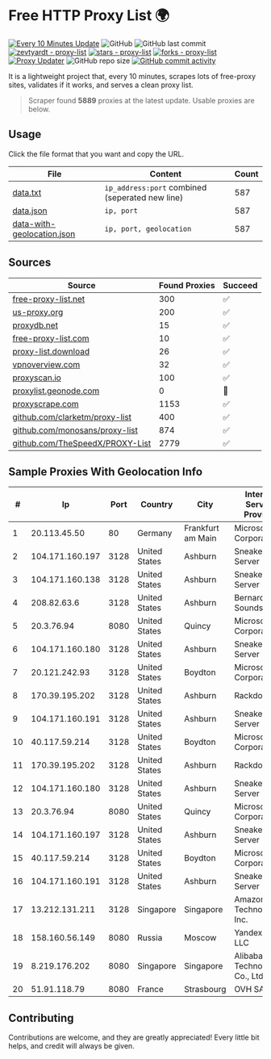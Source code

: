 
# Free HTTP Proxy List 🌍

[![Every 10 Minutes Update](https://github.com/mertguvencli/http-proxy-list/actions/workflows/main.yml/badge.svg?branch=main)](https://github.com/mertguvencli/http-proxy-list/actions/workflows/main.yml)
![GitHub](https://img.shields.io/github/license/mertguvencli/http-proxy-list)
![GitHub last commit](https://img.shields.io/github/last-commit/mertguvencli/http-proxy-list)
[![zevtyardt - proxy-list](https://img.shields.io/static/v1?label=zevtyardt&message=proxy-list&color=blue&logo=github)](https://github.com/zevtyardt/proxy-list "Go to GitHub repo")
[![stars - proxy-list](https://img.shields.io/github/stars/zevtyardt/proxy-list?style=social)](https://github.com/zevtyardt/proxy-list)
[![forks - proxy-list](https://img.shields.io/github/forks/zevtyardt/proxy-list?style=social)](https://github.com/zevtyardt/proxy-list)
[![Proxy Updater](https://github.com/zevtyardt/proxy-list/workflows/Proxy%20Updater/badge.svg)](https://github.com/zevtyardt/proxy-list/actions?query=workflow:"Proxy+Updater")
![GitHub repo size](https://img.shields.io/github/repo-size/zevtyardt/proxy-list)
[![GitHub commit activity](https://img.shields.io/github/commit-activity/m/zevtyardt/proxy-list?logo=commits)](https://github.com/zevtyardt/proxy-list/commits/main)

It is a lightweight project that, every 10 minutes, scrapes lots of free-proxy sites, validates if it works, and serves a clean proxy list.

> Scraper found **5889** proxies at the latest update. Usable proxies are below.

## Usage

Click the file format that you want and copy the URL.

|File|Content|Count|
|----|-------|-----|
|[data.txt](https://raw.githubusercontent.com/mertguvencli/http-proxy-list/main/proxy-list/data.txt)|`ip_address:port` combined (seperated new line)|587|
|[data.json](https://raw.githubusercontent.com/mertguvencli/http-proxy-list/main/proxy-list/data.json)|`ip, port`|587|
|[data-with-geolocation.json](https://raw.githubusercontent.com/mertguvencli/http-proxy-list/main/proxy-list/data-with-geolocation.json)|`ip, port, geolocation`|587|

## Sources

|Source|Found Proxies|Succeed|
|------|-------------|-------|
|[free-proxy-list.net](https://free-proxy-list.net)|300|✅|
|[us-proxy.org](https://www.us-proxy.org)|200|✅|
|[proxydb.net](http://proxydb.net)|15|✅|
|[free-proxy-list.com](https://free-proxy-list.com/?page=&port=&type%5B%5D=http&type%5B%5D=https&up_time=0&search=Search)|10|✅|
|[proxy-list.download](https://www.proxy-list.download/HTTP)|26|✅|
|[vpnoverview.com](https://vpnoverview.com/privacy/anonymous-browsing/free-proxy-servers)|32|✅|
|[proxyscan.io](https://www.proxyscan.io)|100|✅|
|[proxylist.geonode.com](https://proxylist.geonode.com/api/proxy-list?limit=300&page=1&sort_by=lastChecked&sort_type=desc&protocols=http,https)|0|🚫|
|[proxyscrape.com](https://api.proxyscrape.com/v2/?request=displayproxies&protocol=http&timeout=10000&country=all&ssl=all&anonymity=all)|1153|✅|
|[github.com/clarketm/proxy-list](https://raw.githubusercontent.com/clarketm/proxy-list/master/proxy-list-raw.txt)|400|✅|
|[github.com/monosans/proxy-list](https://raw.githubusercontent.com/monosans/proxy-list/main/proxies/http.txt)|874|✅|
|[github.com/TheSpeedX/PROXY-List](https://raw.githubusercontent.com/TheSpeedX/PROXY-List/master/http.txt)|2779|✅|


## Sample Proxies With Geolocation Info

|#|Ip|Port|Country|City|Internet Service Provider|
|-|--|----|-------|----|-------------------------|
|1|20.113.45.50|80|Germany|Frankfurt am Main|Microsoft Corporation|
|2|104.171.160.197|3128|United States|Ashburn|Sneaker Server|
|3|104.171.160.138|3128|United States|Ashburn|Sneaker Server|
|4|208.82.63.6|3128|United States|Ashburn|Bernardi Sounds|
|5|20.3.76.94|8080|United States|Quincy|Microsoft Corporation|
|6|104.171.160.180|3128|United States|Ashburn|Sneaker Server|
|7|20.121.242.93|3128|United States|Boydton|Microsoft Corporation|
|8|170.39.195.202|3128|United States|Ashburn|Rackdog, LLC|
|9|104.171.160.191|3128|United States|Ashburn|Sneaker Server|
|10|40.117.59.214|3128|United States|Boydton|Microsoft Corporation|
|11|170.39.195.202|3128|United States|Ashburn|Rackdog, LLC|
|12|104.171.160.180|3128|United States|Ashburn|Sneaker Server|
|13|20.3.76.94|8080|United States|Quincy|Microsoft Corporation|
|14|104.171.160.197|3128|United States|Ashburn|Sneaker Server|
|15|40.117.59.214|3128|United States|Boydton|Microsoft Corporation|
|16|104.171.160.191|3128|United States|Ashburn|Sneaker Server|
|17|13.212.131.211|3128|Singapore|Singapore|Amazon Technologies Inc.|
|18|158.160.56.149|8080|Russia|Moscow|Yandex.Cloud LLC|
|19|8.219.176.202|8080|Singapore|Singapore|Alibaba (US) Technology Co., Ltd.|
|20|51.91.118.79|8080|France|Strasbourg|OVH SAS|



## Contributing

Contributions are welcome, and they are greatly appreciated! Every
little bit helps, and credit will always be given.

